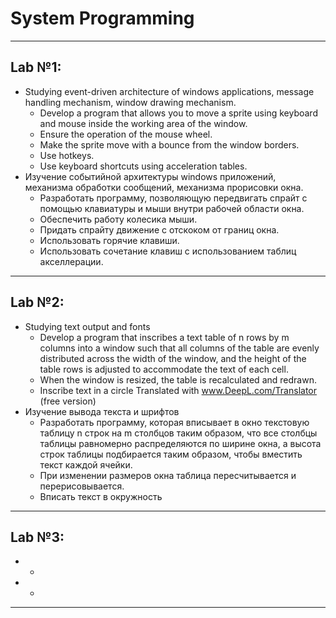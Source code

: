 # System Programming
---
## Lab №1:
  * Studying event-driven architecture of windows applications, message handling mechanism, window drawing mechanism.
    - Develop a program that allows you to move a sprite using keyboard and mouse inside the working area of the window. 
    - Ensure the operation of the mouse wheel. 
    - Make the sprite move with a bounce from the window borders. 
    - Use hotkeys. 
    - Use keyboard shortcuts using acceleration tables.
  * Изучение событийной архитектуры windows приложений, механизма обработки сообщений, механизма прорисовки окна.
    - Разработать программу, позволяющую передвигать спрайт с помощью клавиатуры и мыши внутри рабочей области окна. 
    - Обеспечить работу колесика мыши. 
    - Придать спрайту движение с отскоком от границ окна. 
    - Использовать горячие клавиши. 
    - Использовать сочетание клавиш с использованием таблиц акселлерации.
---
## Lab №2:
  * Studying text output and fonts
    - Develop a program that inscribes a text table of n rows by m columns into a window such that all columns of the table are evenly distributed across the width of the window, and the height of the table rows is adjusted to accommodate the text of each cell. 
    - When the window is resized, the table is recalculated and redrawn.
    - Inscribe text in a circle
Translated with www.DeepL.com/Translator (free version)
  * Изучение вывода текста и шрифтов
    - Разработать программу, которая вписывает в окно текстовую таблицу n строк на m столбцов таким образом, что все столбцы таблицы равномерно распределяются по ширине окна, а высота строк таблицы подбирается таким образом, чтобы вместить текст каждой ячейки. 
    - При изменении размеров окна таблица пересчитывается и перерисовывается.
    - Вписать текст в окружность
---
## Lab №3:
  *
    -
  *
    -
---
